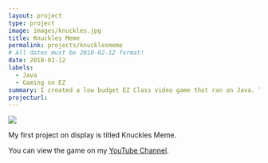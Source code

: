 ```yaml
---
layout: project
type: project
image: images/knuckles.jpg
title: Knuckles Meme 
permalink: projects/knucklesmeme
# All dates must be 2018-02-12 format!
date: 2018-02-12
labels:
  - Java
  - Gaming on EZ 
summary: I created a low budget EZ Class video game that ran on Java. The protagonist (Knuckles) must smell the queen as much as possible within 60 seconds. 
projecturl: 
---
```


<div class="ui small rounded images">
  <img class="ui image" src="../images/knuckles.png">
</div>

My first project on display is titled Knuckles Meme. 

You can view the game on my [YouTube Channel](https://www.youtube.com/watch?v=Qnfj9sjCO0o).
